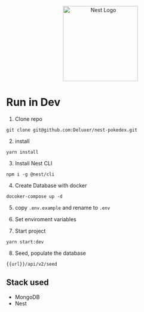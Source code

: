 <p align="center">
  <a href="http://nestjs.com/" target="blank"><img src="https://nestjs.com/img/logo-small.svg" width="200" alt="Nest Logo" /></a>
</p>

# Run in Dev
1. Clone repo
```
git clone git@github.com:Deluxer/nest-pokedex.git
```

2. install
```
yarn install
```
3. Install Nest CLI
```
npm i -g @nest/cli
```

4. Create Database with docker
```
docoker-compose up -d
```

5. copy ```.env.example``` and rename to ```.env```

6. Set enviroment variables

7. Start project
```
yarn start:dev
```

8. Seed, populate the database
```
{{url}}/api/v2/seed
```

## Stack used
* MongoDB
* Nest
